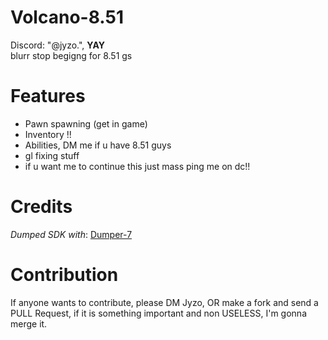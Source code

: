 # Volcano-8.51
Discord: "@jyzo.",
**YAY**
</br>
blurr stop begigng for 8.51 gs 
</br>

# Features
- Pawn spawning (get in game)
- Inventory !!
- Abilities, DM me if u have 8.51 guys
- gl fixing stuff
- if u want me to continue this just mass ping me on dc!!
 
# Credits
*Dumped SDK with*: [Dumper-7](https://github.com/Encryqed/Dumper-7)

# Contribution
If anyone wants to contribute, please DM Jyzo, OR make a fork and send a PULL Request, if it is something important and non USELESS, I'm gonna merge it.
